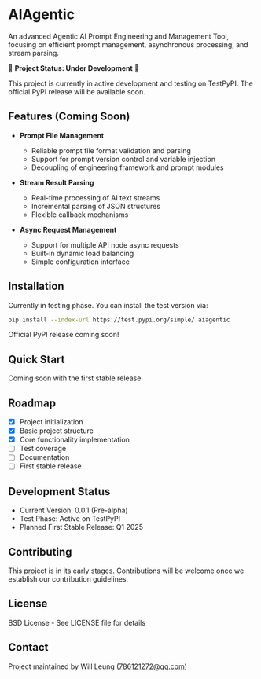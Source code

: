 # AIAgentic

An advanced Agentic AI Prompt Engineering and Management Tool, focusing on efficient prompt management, asynchronous processing, and stream parsing.

🚧 **Project Status: Under Development** 🚧

This project is currently in active development and testing on TestPyPI. The official PyPI release will be available soon.

## Features (Coming Soon)

- **Prompt File Management**
  - Reliable prompt file format validation and parsing
  - Support for prompt version control and variable injection
  - Decoupling of engineering framework and prompt modules

- **Stream Result Parsing**
  - Real-time processing of AI text streams
  - Incremental parsing of JSON structures
  - Flexible callback mechanisms

- **Async Request Management**
  - Support for multiple API node async requests
  - Built-in dynamic load balancing
  - Simple configuration interface

## Installation

Currently in testing phase. You can install the test version via:

```bash
pip install --index-url https://test.pypi.org/simple/ aiagentic
```

Official PyPI release coming soon!

## Quick Start

Coming soon with the first stable release.

## Roadmap

- [x] Project initialization
- [x] Basic project structure
- [x] Core functionality implementation
- [ ] Test coverage
- [ ] Documentation
- [ ] First stable release

## Development Status

- Current Version: 0.0.1 (Pre-alpha)
- Test Phase: Active on TestPyPI
- Planned First Stable Release: Q1 2025

## Contributing

This project is in its early stages. Contributions will be welcome once we establish our contribution guidelines.

## License

BSD License - See LICENSE file for details

## Contact

Project maintained by Will Leung (<786121272@qq.com>)
